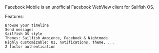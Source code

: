 Facebook Mobile is an unofficial Facebook WebView client for Sailfish OS.

Features:

    Browse your timeline
    Send messages
    Sailfish OS style
    Themes: Sailfish Ambience, Facebook & Nightmode
    Highly customizable: UI, notifications, theme, ...
    2 factor authentication
